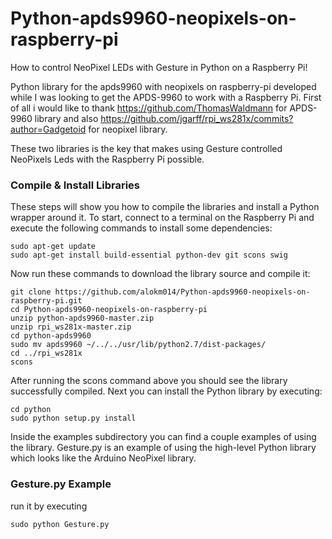 # Python-apds9960-neopixels-on-raspberry-pi
How to control NeoPixel LEDs with Gesture in Python on a Raspberry Pi!

Python library for the apds9960 with neopixels on raspberry-pi developed while I was looking to get the APDS-9960 to work with a Raspberry Pi.
First of all i would like to thank https://github.com/ThomasWaldmann for APDS-9960 library and also https://github.com/jgarff/rpi_ws281x/commits?author=Gadgetoid for neopixel library.

These two libraries is the key that makes using Gesture controlled NeoPixels Leds with the Raspberry Pi possible.
### Compile & Install Libraries ###
These steps will show you how to compile the libraries and install a Python wrapper around it.
To start, connect to a terminal on the Raspberry Pi and execute the following commands to install some dependencies:

```
sudo apt-get update  
sudo apt-get install build-essential python-dev git scons swig
```
Now run these commands to download the library source and compile it:
```
git clone https://github.com/alokm014/Python-apds9960-neopixels-on-raspberry-pi.git
cd Python-apds9960-neopixels-on-raspberry-pi
unzip python-apds9960-master.zip
unzip rpi_ws281x-master.zip
cd python-apds9960
sudo mv apds9960 ~/../../usr/lib/python2.7/dist-packages/
cd ../rpi_ws281x
scons
```
After running the scons command above you should see the library successfully compiled.  Next you can install the Python library by executing:
```
cd python
sudo python setup.py install
```
Inside the examples subdirectory you can find a couple examples of using the library.
Gesture.py is an example of using the high-level Python library which looks like the Arduino NeoPixel library. 
### Gesture.py Example
run it by executing
```
sudo python Gesture.py
```

